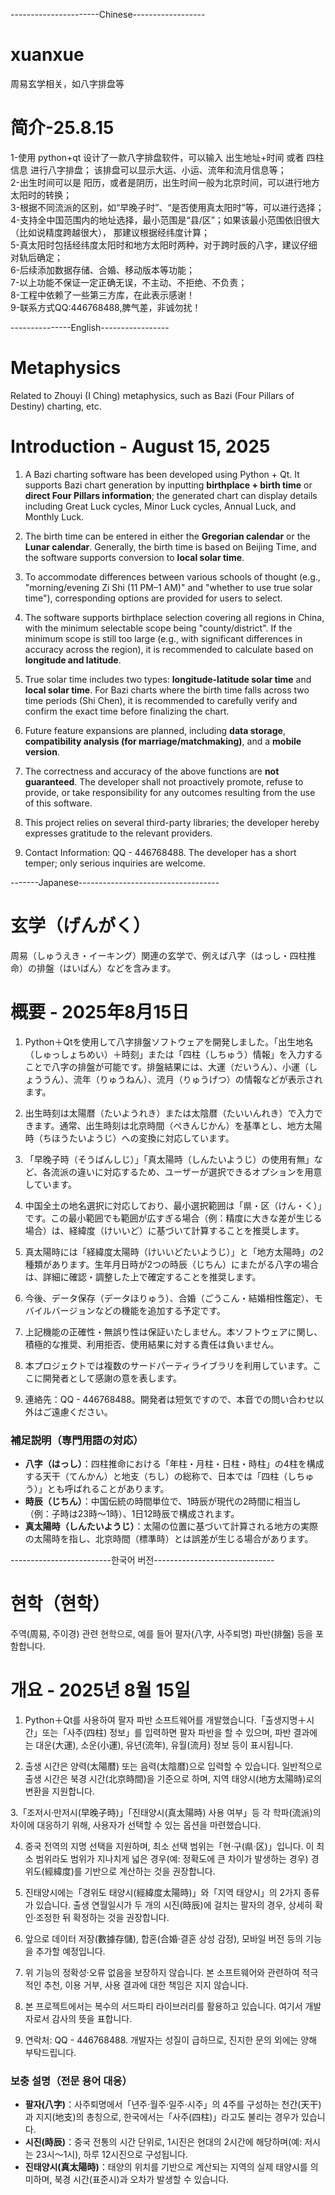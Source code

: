 ----------------------Chinese------------------
# xuanxue
周易玄学相关，如八字排盘等

# 简介-25.8.15

1-使用 python+qt 设计了一款八字排盘软件，可以输入 出生地址+时间 或者 四柱信息 进行八字排盘；
  该排盘可以显示大运、小运、流年和流月信息等；<br>
2-出生时间可以是 阳历，或者是阴历，出生时间一般为北京时间，可以进行地方太阳时的转换；<br>
3-根据不同流派的区别，如“早晚子时”、“是否使用真太阳时”等，可以进行选择；<br>
4-支持全中国范围内的地址选择，最小范围是“县/区”；如果该最小范围依旧很大（比如说精度跨越很大），
 那建议根据经纬度计算；<br>
5-真太阳时包括经纬度太阳时和地方太阳时两种，对于跨时辰的八字，建议仔细对轨后确定；<br>
6-后续添加数据存储、合婚、移动版本等功能；<br>
7-以上功能不保证一定正确无误，不主动、不拒绝、不负责；<br>
8-工程中依赖了一些第三方库，在此表示感谢！<br>
9-联系方式QQ:446768488,脾气差，非诚勿扰！



---------------English-----------------
# Metaphysics  
Related to Zhouyi (I Ching) metaphysics, such as Bazi (Four Pillars of Destiny) charting, etc.  


# Introduction - August 15, 2025  

1. A Bazi charting software has been developed using Python + Qt. It supports Bazi chart generation by inputting **birthplace + birth time** or **direct Four Pillars information**; the generated chart can display details including Great Luck cycles, Minor Luck cycles, Annual Luck, and Monthly Luck.  

2. The birth time can be entered in either the **Gregorian calendar** or the **Lunar calendar**. Generally, the birth time is based on Beijing Time, and the software supports conversion to **local solar time**.  

3. To accommodate differences between various schools of thought (e.g., "morning/evening Zi Shi (11 PM–1 AM)" and "whether to use true solar time"), corresponding options are provided for users to select.  

4. The software supports birthplace selection covering all regions in China, with the minimum selectable scope being "county/district". If the minimum scope is still too large (e.g., with significant differences in accuracy across the region), it is recommended to calculate based on **longitude and latitude**.  

5. True solar time includes two types: **longitude-latitude solar time** and **local solar time**. For Bazi charts where the birth time falls across two time periods (Shi Chen), it is recommended to carefully verify and confirm the exact time before finalizing the chart.  

6. Future feature expansions are planned, including **data storage**, **compatibility analysis (for marriage/matchmaking)**, and a **mobile version**.  

7. The correctness and accuracy of the above functions are **not guaranteed**. The developer shall not proactively promote, refuse to provide, or take responsibility for any outcomes resulting from the use of this software.  

8. This project relies on several third-party libraries; the developer hereby expresses gratitude to the relevant providers.  

9. Contact Information: QQ - 446768488. The developer has a short temper; only serious inquiries are welcome.


-------Japanese-----------------------------------
# 玄学（げんがく）
周易（しゅうえき・イーキング）関連の玄学で、例えば八字（はっし・四柱推命）の排盤（はいばん）などを含みます。


# 概要 - 2025年8月15日

1. Python＋Qtを使用して八字排盤ソフトウェアを開発しました。「出生地名（しゅっしょちめい）＋時刻」または「四柱（しちゅう）情報」を入力することで八字の排盤が可能です。排盤結果には、大運（だいうん）、小運（しょううん）、流年（りゅうねん）、流月（りゅうげつ）の情報などが表示されます。

2. 出生時刻は太陽暦（たいようれき）または太陰暦（たいいんれき）で入力できます。通常、出生時刻は北京時間（ぺきんじかん）を基準とし、地方太陽時（ちほうたいようじ）への変換に対応しています。

3. 「早晚子時（そうばんしじ）」「真太陽時（しんたいようじ）の使用有無」など、各流派の違いに対応するため、ユーザーが選択できるオプションを用意しています。

4. 中国全土の地名選択に対応しており、最小選択範囲は「県・区（けん・く）」です。この最小範囲でも範囲が広すぎる場合（例：精度に大きな差が生じる場合）は、経緯度（けいいど）に基づいて計算することを推奨します。

5. 真太陽時には「経緯度太陽時（けいいどたいようじ）」と「地方太陽時」の2種類があります。生年月日時が2つの時辰（じちん）にまたがる八字の場合は、詳細に確認・調整した上で確定することを推奨します。

6. 今後、データ保存（データほりゅう）、合婚（ごうこん・結婚相性鑑定）、モバイルバージョンなどの機能を追加する予定です。

7. 上記機能の正確性・無誤り性は保証いたしません。本ソフトウェアに関し、積極的な推奨、利用拒否、使用結果に対する責任は負いません。

8. 本プロジェクトでは複数のサードパーティライブラリを利用しています。ここに開発者として感謝の意を表します。

9. 連絡先：QQ - 446768488。開発者は短気ですので、本音での問い合わせ以外はご遠慮ください。


### 補足説明（専門用語の対応）
- **八字（はっし）**：四柱推命における「年柱・月柱・日柱・時柱」の4柱を構成する天干（てんかん）と地支（ちし）の総称で、日本では「四柱（しちゅう）」とも呼ばれることがあります。
- **時辰（じちん）**：中国伝統の時間単位で、1時辰が現代の2時間に相当し（例：子時は23時～1時）、1日12時辰で構成されます。
- **真太陽時（しんたいようじ）**：太陽の位置に基づいて計算される地方の実際の太陽時を指し、北京時間（標準時）とは誤差が生じる場合があります。

-------------------------한국어 버전------------------------------
# 현학（현학）
주역(周易, 주이경) 관련 현학으로, 예를 들어 팔자(八字, 사주퇴명) 파반(排盤) 등을 포함합니다.


# 개요 - 2025년 8월 15일

1. Python＋Qt를 사용하여 팔자 파반 소프트웨어를 개발했습니다.「출생지명＋시간」또는「사주(四柱) 정보」를 입력하면 팔자 파반을 할 수 있으며, 파반 결과에는 대운(大運), 소운(小運), 유년(流年), 유월(流月) 정보 등이 표시됩니다.

2. 출생 시간은 양력(太陽暦) 또는 음력(太陰暦)으로 입력할 수 있습니다. 일반적으로 출생 시간은 북경 시간(北京時間)을 기준으로 하며, 지역 태양시(地方太陽時)로의 변환을 지원합니다.

3.「조저시·만저시(早晚子時)」「진태양시(真太陽時) 사용 여부」등 각 학파(流派)의 차이에 대응하기 위해, 사용자가 선택할 수 있는 옵션을 마련했습니다.

4. 중국 전역의 지명 선택을 지원하며, 최소 선택 범위는「현·구(県·区)」입니다. 이 최소 범위라도 범위가 지나치게 넓은 경우(예: 정확도에 큰 차이가 발생하는 경우) 경위도(經緯度)를 기반으로 계산하는 것을 권장합니다.

5. 진태양시에는「경위도 태양시(經緯度太陽時)」와「지역 태양시」의 2가지 종류가 있습니다. 출생 연월일시가 두 개의 시진(時辰)에 걸치는 팔자의 경우, 상세히 확인·조정한 뒤 확정하는 것을 권장합니다.

6. 앞으로 데이터 저장(數據存儲), 합혼(合婚·결혼 상성 감정), 모바일 버전 등의 기능을 추가할 예정입니다.

7. 위 기능의 정확성·오류 없음을 보장하지 않습니다. 본 소프트웨어와 관련하여 적극적인 추천, 이용 거부, 사용 결과에 대한 책임은 지지 않습니다.

8. 본 프로젝트에서는 복수의 서드파티 라이브러리를 활용하고 있습니다. 여기서 개발자로서 감사의 뜻을 표합니다.

9. 연락처: QQ - 446768488. 개발자는 성질이 급하므로, 진지한 문의 외에는 양해 부탁드립니다.


### 보충 설명（전문 용어 대응）
- **팔자(八字)**：사주퇴명에서「년주·월주·일주·시주」의 4주를 구성하는 천간(天干)과 지지(地支)의 총칭으로, 한국에서는「사주(四柱)」라고도 불리는 경우가 있습니다.
- **시진(時辰)**：중국 전통의 시간 단위로, 1시진은 현대의 2시간에 해당하며(예: 저시는 23시～1시), 하루 12시진으로 구성됩니다.
- **진태양시(真太陽時)**：태양의 위치를 기반으로 계산되는 지역의 실제 태양시를 의미하며, 북경 시간(표준시)과 오차가 발생할 수 있습니다.

